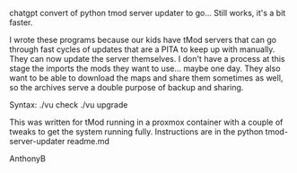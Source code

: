chatgpt convert of python tmod server updater to go... Still works, it's a bit faster.

I wrote these programs because our kids have tMod servers that can go through fast cycles of updates that are a PITA to keep up with manually. They can now update the server themselves. I don't have a process at this stage the imports the mods they want to use... maybe one day. They also want to be able to download the maps and share them sometimes as well, so the archives serve a double purpose of backup and sharing.

Syntax:
./vu check
./vu upgrade

This was written for tMod running in a proxmox container with a couple of tweaks to get the system running fully. Instructions are in the python tmod-server-updater readme.md

AnthonyB
